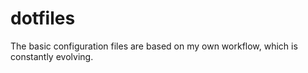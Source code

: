 # dotfiles

The basic configuration files are based on my own workflow, which is constantly evolving.
